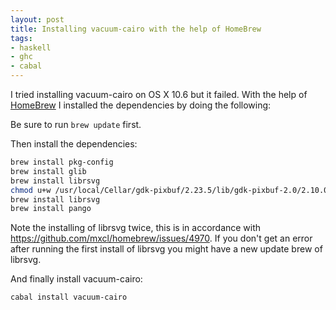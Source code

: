 ```yaml
--- 
layout: post
title: Installing vacuum-cairo with the help of HomeBrew
tags: 
- haskell
- ghc
- cabal
---
```

I tried installing vacuum-cairo on OS X 10.6 but it failed. With the help of <a
href="http://mxcl.github.com/homebrew/" title="HomeBrew">HomeBrew</a> I
installed the dependencies by doing the following:

Be sure to run `brew update` first.

Then install the dependencies:

``` bash
brew install pkg-config
brew install glib
brew install librsvg
chmod u+w /usr/local/Cellar/gdk-pixbuf/2.23.5/lib/gdk-pixbuf-2.0/2.10.0/loaders.cache
brew install librsvg
brew install pango
```

Note the installing of librsvg twice, this is in accordance with https://github.com/mxcl/homebrew/issues/4970. If you don't get an error after running the first install of librsvg you might have a new update brew of librsvg.

And finally install vacuum-cairo:

``` bash
cabal install vacuum-cairo
```
